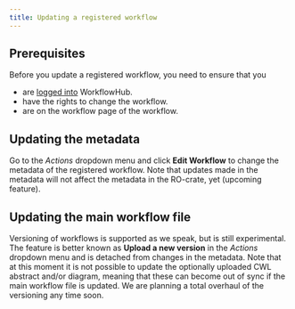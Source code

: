```yaml
---
title: Updating a registered workflow
---
```



## Prerequisites

Before you update a registered workflow, you need to ensure that you
* are [logged into](Logging-in.md) WorkflowHub.
* have the rights to change the workflow.
* are on the workflow page of the workflow.

## Updating the metadata

Go to the _Actions_ dropdown menu and click **Edit Workflow** to change the metadata of the registered workflow. Note that updates made in the metadata will not affect the metadata in the RO-crate, yet (upcoming feature). 

## Updating the main workflow file

Versioning of workflows is supported as we speak, but is still experimental. The feature is better known as **Upload a new version** in the _Actions_ dropdown menu and is detached from changes in the metadata. Note that at this moment it is not possible to update the optionally uploaded CWL abstract and/or diagram, meaning that these can become out of sync if the main workflow file is updated.
We are planning a total overhaul of the versioning any time soon.

